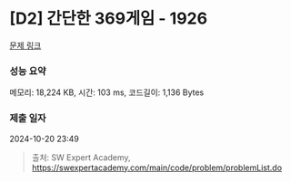 # [D2] 간단한 369게임 - 1926 

[문제 링크](https://swexpertacademy.com/main/code/problem/problemDetail.do?contestProbId=AV5PTeo6AHUDFAUq) 

### 성능 요약

메모리: 18,224 KB, 시간: 103 ms, 코드길이: 1,136 Bytes

### 제출 일자

2024-10-20 23:49



> 출처: SW Expert Academy, https://swexpertacademy.com/main/code/problem/problemList.do